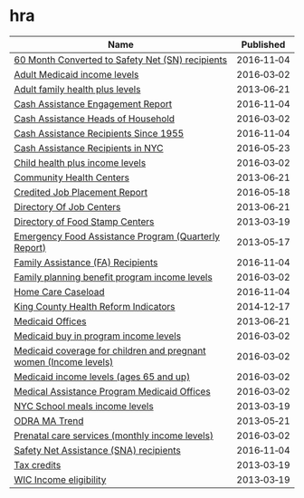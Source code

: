 # hra

Name | Published
---- | ---------
[60 Month Converted to Safety Net (SN) recipients](../datasets/nstm-kb7u.md) | 2016&#x2011;11&#x2011;04
[Adult Medicaid income levels](../datasets/r69u-62nw.md) | 2016&#x2011;03&#x2011;02
[Adult family health plus levels](../datasets/2enn-s52j.md) | 2013&#x2011;06&#x2011;21
[Cash Assistance Engagement Report](../datasets/hb7y-b986.md) | 2016&#x2011;11&#x2011;04
[Cash Assistance Heads of Household](../datasets/9ht6-44eh.md) | 2016&#x2011;03&#x2011;02
[Cash Assistance Recipients Since 1955](../datasets/thqd-deec.md) | 2016&#x2011;11&#x2011;04
[Cash Assistance Recipients in NYC](../datasets/qtrj-g3nm.md) | 2016&#x2011;05&#x2011;23
[Child health plus income levels](../datasets/vpb3-uf7s.md) | 2016&#x2011;03&#x2011;02
[Community Health Centers](../datasets/b2sp-asbg.md) | 2013&#x2011;06&#x2011;21
[Credited Job Placement Report](../datasets/afsf-hz68.md) | 2016&#x2011;05&#x2011;18
[Directory Of Job Centers](../datasets/9d9t-bmk7.md) | 2013&#x2011;06&#x2011;21
[Directory of Food Stamp Centers](../datasets/tc6u-8rnp.md) | 2013&#x2011;03&#x2011;19
[Emergency Food Assistance Program (Quarterly Report)](../datasets/mpqk-skis.md) | 2013&#x2011;05&#x2011;17
[Family Assistance (FA) Recipients](../datasets/hjnm-89hx.md) | 2016&#x2011;11&#x2011;04
[Family planning benefit program income levels](../datasets/a9es-3fcm.md) | 2016&#x2011;03&#x2011;02
[Home Care Caseload](../datasets/xjur-zbxw.md) | 2016&#x2011;11&#x2011;04
[King County Health Reform Indicators](../datasets/ajpg-dges.md) | 2014&#x2011;12&#x2011;17
[Medicaid Offices](../datasets/ibs4-k445.md) | 2013&#x2011;06&#x2011;21
[Medicaid buy in program income levels](../datasets/qt67-786k.md) | 2016&#x2011;03&#x2011;02
[Medicaid coverage for children and pregnant women (Income levels)](../datasets/4se9-u6dw.md) | 2016&#x2011;03&#x2011;02
[Medicaid income levels (ages 65 and up)](../datasets/dn64-92ub.md) | 2016&#x2011;03&#x2011;02
[Medical Assistance Program Medicaid Offices](../datasets/fzk8-3ynb.md) | 2016&#x2011;03&#x2011;02
[NYC School meals income levels](../datasets/h7mf-hrsw.md) | 2013&#x2011;03&#x2011;19
[ODRA MA Trend](../datasets/qj9s-yv6v.md) | 2013&#x2011;05&#x2011;21
[Prenatal care services (monthly income levels)](../datasets/s2zm-f47y.md) | 2016&#x2011;03&#x2011;02
[Safety Net Assistance (SNA) recipients](../datasets/ect6-rj3p.md) | 2016&#x2011;11&#x2011;04
[Tax credits](../datasets/5fkx-9rt5.md) | 2013&#x2011;03&#x2011;19
[WIC Income eligibility](../datasets/366m-74zg.md) | 2013&#x2011;03&#x2011;19

